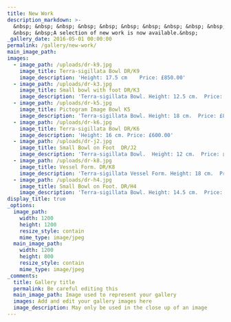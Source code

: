 ```yaml
---
title: New Work
description_markdown: >-
  &nbsp; &nbsp; &nbsp; &nbsp; &nbsp; &nbsp; &nbsp; &nbsp; &nbsp; &nbsp; &nbsp;
  &nbsp; &nbsp;A selection of new work is now available.&nbsp;
_gallery_date: 2016-05-01 00:00:00
permalink: /gallery/new-work/
main_image_path:
images:
  - image_path: /uploads/dr-k9.jpg
    image_title: Terra-sigillata Bowl DR/K9
    image_description: 'Height: 17.5 cm    Price: £850.00'
  - image_path: /uploads/dr-k3.jpg
    image_title: Small bowl with foot DR/K3
    image_description: 'Terra-sigillata Bowl. Height: 12.5 cm.  Price: £380.00'
  - image_path: /uploads/dr-k5.jpg
    image_title: Pictogram Image Bowl K5
    image_description: 'Terra-sigillata Bowl. Height: 18 cm.  Price: £850.00'
  - image_path: /uploads/dr-k6.jpg
    image_title: Terra-sigillata Bowl DR/K6
    image_description: 'Height: 16 cm. Price: £600.00'
  - image_path: /uploads/dr-j2.jpg
    image_title: Small Bowl on Foot  DR/J2
    image_description: 'Terra-sigillata Bowl.  Height: 12 cm.  Price: £260.00'
  - image_path: /uploads/dr-k8.jpg
    image_title: Vessel Form. DR/K8
    image_description: 'Terra-sigillata Vessel Form. Height: 18 cm.  Price: £640.00'
  - image_path: /uploads/dr-h4.jpg
    image_title: Small Bowl on Foot. DR/H4
    image_description: 'Terra-sigillata Bowl. Height: 14.5 cm.  Price: £400.00'
display_title: true
_options:
  image_path:
    width: 1200
    height: 1200
    resize_style: contain
    mime_type: image/jpeg
  main_image_path:
    width: 1200
    height: 800
    resize_style: contain
    mime_type: image/jpeg
_comments:
  title: Gallery title
  permalink: Be careful editing this
  main_image_path: Image used to represent your gallery
  images: Add and edit your gallery images here
  image_description: May only be used in the close up of an image
---
```

